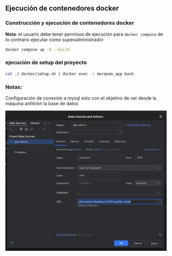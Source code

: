 ## Ejecución de contenedores docker

### Construcción y ejecución de contenedores docker
**Nota**: el usuario debe tener permisos de ejecución para ``docker compose`` de lo contrario ejecutar como superadministrador

```bash
docker compose up -d --build
```

### ejecución de setup del proyecto
```bash
cat ./.docker/setup.sh | docker exec -i merqueo_app bash
```

### Notas:

Configuración de conexión a mysql esto con el objetivo de ver desde la máquina anfitrión la base de datos

![img.png](./docs/mysql_connect_service.png)
